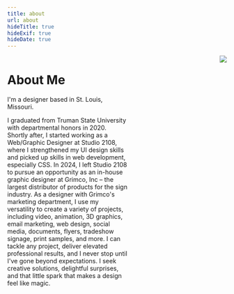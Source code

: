 ```yaml
---
title: about
url: about
hideTitle: true
hideExif: true
hideDate: true
---
```

<div style="float:left; width:55%">

# About Me

<p class="lp-text">I'm a designer based  in St. Louis, Missouri. </p>

<p> I graduated from Truman State University with departmental honors in 2020. Shortly after, I started working as a Web/Graphic Designer at Studio 2108, where I strengthened my UI design skills and picked up skills in web development, especially CSS. In 2024, I left Studio 2108 to pursue an opportunity as an in-house graphic designer at Grimco, Inc – the largest distributor of products for the sign industry. As a designer with Grimco's marketing department, I use my versatility to create a variety of projects, including video, animation, 3D graphics, email marketing, web design, social media, documents, flyers, tradeshow signage, print samples, and more. I can tackle any project, deliver elevated professional results, and I never stop until I've gone beyond expectations. I seek creative solutions, delightful surprises, and that little spark that makes a design feel like magic.</p>
</div>

<img src="/images/RebeccaComas-Profile2.jpg" loading="lazy" style="max-width: 35%; float:right;">